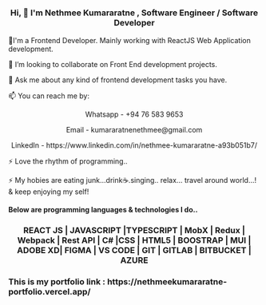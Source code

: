 

<!--
**Nethmee5/Nethmee5** is a ✨ _special_ ✨ repository because its `README.md` (this file) appears on your GitHub profile.

Here are some ideas to get you started:

- 🔭 I’m currently working on ...
- 🌱 I’m currently learning ...
- 👯 I’m looking to collaborate on ...
- 🤔 I’m looking for help with ...
- 💬 Ask me about ...
- 📫 How to reach me: ...
- 😄 Pronouns: ...
- ⚡ Fun fact: ...
-->
<h1 align="center"></h1>
<h3 align="center">Hi, 👋 I'm Nethmee Kumararatne , Software Engineer / Software Developer</h3> 
<p align="left">🔭I'm a Frontend Developer. Mainly working with ReactJS Web Application development.</p>
<p align="left">👯 I’m looking to collaborate on Front End development projects.</p>
<p align="left">💬 Ask me about any kind of frontend development tasks you have.</p>
<p align="left">📫 You can reach me by:
  <p align="center">Whatsapp - +94 76 583 9653</p>
  <p align="center">Email - kumararatnenethmee@gmail.com</p>
  <p align="center">LinkedIn - https://www.linkedin.com/in/nethmee-kumararatne-a93b051b7/</p>
<p align="left"> ⚡ Love the rhythm of programming..</p>
<p align="left"> ⚡ My hobies are eating junk...drink☕️.singing.. relax... travel around world...! & keep enjoying my self!</p>

<h4>Below are programming languages & technologies I do..</h4>
<h3 align="center">

  REACT JS | JAVASCRIPT |TYPESCRIPT | MobX | Redux | Webpack | Rest API | C# |CSS | HTML5 | BOOSTRAP | MUI | ADOBE XD| FIGMA | VS CODE | GIT | GITLAB | BITBUCKET  | AZURE </h3>

<h3>This is my portfolio link : https://nethmeekumararatne-portfolio.vercel.app/</h3>

                                             

